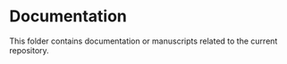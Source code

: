 # Documentation

This folder contains documentation or manuscripts related to the current repository.


